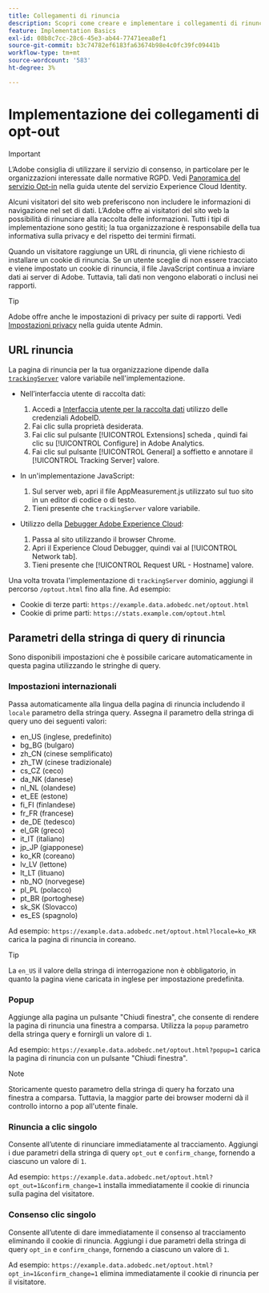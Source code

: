 ```yaml
---
title: Collegamenti di rinuncia
description: Scopri come creare e implementare i collegamenti di rinuncia per i visitatori del tuo sito.
feature: Implementation Basics
exl-id: 08b8c7cc-28c6-45e3-ab44-77471eea8ef1
source-git-commit: b3c74782ef6183fa63674b98e4c0fc39fc09441b
workflow-type: tm+mt
source-wordcount: '583'
ht-degree: 3%

---
```


# Implementazione dei collegamenti di opt-out

>[!IMPORTANT]
>
>L’Adobe consiglia di utilizzare il servizio di consenso, in particolare per le organizzazioni interessate dalle normative RGPD. Vedi [Panoramica del servizio Opt-in](https://experienceleague.adobe.com/docs/id-service/using/implementation/opt-in-service/optin-overview.html?lang=it) nella guida utente del servizio Experience Cloud Identity.

Alcuni visitatori del sito web preferiscono non includere le informazioni di navigazione nel set di dati. L’Adobe offre ai visitatori del sito web la possibilità di rinunciare alla raccolta delle informazioni. Tutti i tipi di implementazione sono gestiti; la tua organizzazione è responsabile della tua informativa sulla privacy e del rispetto dei termini firmati.

Quando un visitatore raggiunge un URL di rinuncia, gli viene richiesto di installare un cookie di rinuncia. Se un utente sceglie di non essere tracciato e viene impostato un cookie di rinuncia, il file JavaScript continua a inviare dati ai server di Adobe. Tuttavia, tali dati non vengono elaborati o inclusi nei rapporti.

>[!TIP]
>
>Adobe offre anche le impostazioni di privacy per suite di rapporti. Vedi [Impostazioni privacy](../../admin/admin/privacy-settings.md) nella guida utente Admin.

## URL rinuncia

La pagina di rinuncia per la tua organizzazione dipende dalla [`trackingServer`](../vars/config-vars/trackingserver.md) valore variabile nell&#39;implementazione.

* Nell’interfaccia utente di raccolta dati:
   1. Accedi a [Interfaccia utente per la raccolta dati](https://experience.adobe.com/data-collection) utilizzo delle credenziali AdobeID.
   1. Fai clic sulla proprietà desiderata.
   1. Fai clic sul pulsante [!UICONTROL Extensions] scheda , quindi fai clic su [!UICONTROL Configure] in Adobe Analytics.
   1. Fai clic sul pulsante [!UICONTROL General] a soffietto e annotare il [!UICONTROL Tracking Server] valore.

* In un&#39;implementazione JavaScript:
   1. Sul server web, apri il file AppMeasurement.js utilizzato sul tuo sito in un editor di codice o di testo.
   1. Tieni presente che `trackingServer` valore variabile.

* Utilizzo della [Debugger Adobe Experience Cloud](https://experienceleague.adobe.com/docs/debugger/using/experience-cloud-debugger.html?lang=it):
   1. Passa al sito utilizzando il browser Chrome.
   1. Apri il Experience Cloud Debugger, quindi vai al [!UICONTROL Network tab].
   1. Tieni presente che [!UICONTROL Request URL - Hostname] valore.

Una volta trovata l&#39;implementazione di `trackingServer` dominio, aggiungi il percorso `/optout.html` fino alla fine. Ad esempio:

* Cookie di terze parti: `https://example.data.adobedc.net/optout.html`
* Cookie di prime parti: `https://stats.example.com/optout.html`

## Parametri della stringa di query di rinuncia

Sono disponibili impostazioni che è possibile caricare automaticamente in questa pagina utilizzando le stringhe di query.

### Impostazioni internazionali

Passa automaticamente alla lingua della pagina di rinuncia includendo il `locale` parametro della stringa query. Assegna il parametro della stringa di query uno dei seguenti valori:

* en_US (inglese, predefinito)
* bg_BG (bulgaro)
* zh_CN (cinese semplificato)
* zh_TW (cinese tradizionale)
* cs_CZ (ceco)
* da_NK (danese)
* nl_NL (olandese)
* et_EE (estone)
* fi_FI (finlandese)
* fr_FR (francese)
* de_DE (tedesco)
* el_GR (greco)
* it_IT (italiano)
* jp_JP (giapponese)
* ko_KR (coreano)
* lv_LV (lettone)
* lt_LT (lituano)
* nb_NO (norvegese)
* pl_PL (polacco)
* pt_BR (portoghese)
* sk_SK (Slovacco)
* es_ES (spagnolo)

Ad esempio: `https://example.data.adobedc.net/optout.html?locale=ko_KR` carica la pagina di rinuncia in coreano.

>[!TIP]
>
>La `en_US` il valore della stringa di interrogazione non è obbligatorio, in quanto la pagina viene caricata in inglese per impostazione predefinita.

### Popup

Aggiunge alla pagina un pulsante &quot;Chiudi finestra&quot;, che consente di rendere la pagina di rinuncia una finestra a comparsa. Utilizza la `popup` parametro della stringa query e fornirgli un valore di `1`.

Ad esempio: `https://example.data.adobedc.net/optout.html?popup=1` carica la pagina di rinuncia con un pulsante &quot;Chiudi finestra&quot;.

>[!NOTE]
>
>Storicamente questo parametro della stringa di query ha forzato una finestra a comparsa. Tuttavia, la maggior parte dei browser moderni dà il controllo intorno a pop all&#39;utente finale.

### Rinuncia a clic singolo

Consente all’utente di rinunciare immediatamente al tracciamento. Aggiungi i due parametri della stringa di query `opt_out` e `confirm_change`, fornendo a ciascuno un valore di `1`.

Ad esempio: `https://example.data.adobedc.net/optout.html?opt_out=1&confirm_change=1` installa immediatamente il cookie di rinuncia sulla pagina del visitatore.

### Consenso clic singolo

Consente all’utente di dare immediatamente il consenso al tracciamento eliminando il cookie di rinuncia. Aggiungi i due parametri della stringa di query `opt_in` e `confirm_change`, fornendo a ciascuno un valore di `1`.

Ad esempio: `https://example.data.adobedc.net/optout.html?opt_in=1&confirm_change=1` elimina immediatamente il cookie di rinuncia per il visitatore.
